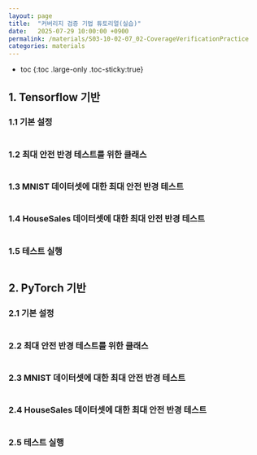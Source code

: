 ```yaml
---
layout: page
title:  "커버리지 검증 기법 튜토리얼(실습)"
date:   2025-07-29 10:00:00 +0900
permalink: /materials/S03-10-02-07_02-CoverageVerificationPractice
categories: materials
---
```

* toc
{:toc .large-only .toc-sticky:true}

## 1. Tensorflow 기반

### 1.1 기본 설정

```python

```

### 1.2 최대 안전 반경 테스트를 위한 클래스

```python
```

### 1.3 MNIST 데이터셋에 대한 최대 안전 반경 테스트

```python

```

### 1.4 HouseSales 데이터셋에 대한 최대 안전 반경 테스트

```python

```

### 1.5 테스트 실행

```python

```

## 2. PyTorch 기반

### 2.1 기본 설정

```python

```

### 2.2 최대 안전 반경 테스트를 위한 클래스

```python
```

### 2.3 MNIST 데이터셋에 대한 최대 안전 반경 테스트

```python

```

### 2.4 HouseSales 데이터셋에 대한 최대 안전 반경 테스트

```python

```

### 2.5 테스트 실행

```python

```
